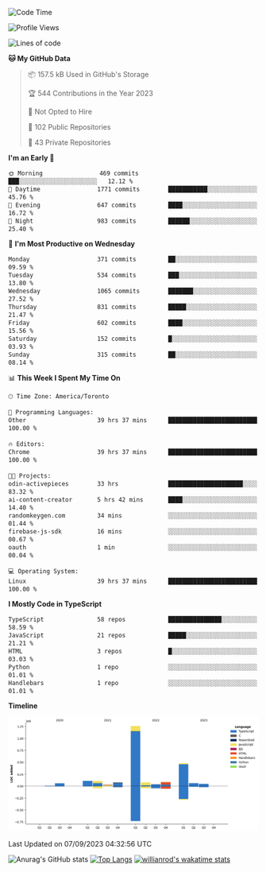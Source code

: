 <!--START_SECTION:waka-->
![Code Time](http://img.shields.io/badge/Code%20Time-545%20hrs%202%20mins-blue)

![Profile Views](http://img.shields.io/badge/Profile%20Views-0-blue)

![Lines of code](https://img.shields.io/badge/From%20Hello%20World%20I%27ve%20Written-2.4%20million%20lines%20of%20code-blue)

**🐱 My GitHub Data** 

> 📦 157.5 kB Used in GitHub's Storage 
 > 
> 🏆 544 Contributions in the Year 2023
 > 
> 🚫 Not Opted to Hire
 > 
> 📜 102 Public Repositories 
 > 
> 🔑 43 Private Repositories 
 > 
**I'm an Early 🐤** 

```text
🌞 Morning                469 commits         ███░░░░░░░░░░░░░░░░░░░░░░   12.12 % 
🌆 Daytime                1771 commits        ███████████░░░░░░░░░░░░░░   45.76 % 
🌃 Evening                647 commits         ████░░░░░░░░░░░░░░░░░░░░░   16.72 % 
🌙 Night                  983 commits         ██████░░░░░░░░░░░░░░░░░░░   25.40 % 
```
📅 **I'm Most Productive on Wednesday** 

```text
Monday                   371 commits         ██░░░░░░░░░░░░░░░░░░░░░░░   09.59 % 
Tuesday                  534 commits         ███░░░░░░░░░░░░░░░░░░░░░░   13.80 % 
Wednesday                1065 commits        ███████░░░░░░░░░░░░░░░░░░   27.52 % 
Thursday                 831 commits         █████░░░░░░░░░░░░░░░░░░░░   21.47 % 
Friday                   602 commits         ████░░░░░░░░░░░░░░░░░░░░░   15.56 % 
Saturday                 152 commits         █░░░░░░░░░░░░░░░░░░░░░░░░   03.93 % 
Sunday                   315 commits         ██░░░░░░░░░░░░░░░░░░░░░░░   08.14 % 
```


📊 **This Week I Spent My Time On** 

```text
🕑︎ Time Zone: America/Toronto

💬 Programming Languages: 
Other                    39 hrs 37 mins      █████████████████████████   100.00 % 

🔥 Editors: 
Chrome                   39 hrs 37 mins      █████████████████████████   100.00 % 

🐱‍💻 Projects: 
odin-activepieces        33 hrs              █████████████████████░░░░   83.32 % 
ai-content-creator       5 hrs 42 mins       ████░░░░░░░░░░░░░░░░░░░░░   14.40 % 
randomkeygen.com         34 mins             ░░░░░░░░░░░░░░░░░░░░░░░░░   01.44 % 
firebase-js-sdk          16 mins             ░░░░░░░░░░░░░░░░░░░░░░░░░   00.67 % 
oauth                    1 min               ░░░░░░░░░░░░░░░░░░░░░░░░░   00.04 % 

💻 Operating System: 
Linux                    39 hrs 37 mins      █████████████████████████   100.00 % 
```

**I Mostly Code in TypeScript** 

```text
TypeScript               58 repos            ███████████████░░░░░░░░░░   58.59 % 
JavaScript               21 repos            █████░░░░░░░░░░░░░░░░░░░░   21.21 % 
HTML                     3 repos             █░░░░░░░░░░░░░░░░░░░░░░░░   03.03 % 
Python                   1 repo              ░░░░░░░░░░░░░░░░░░░░░░░░░   01.01 % 
Handlebars               1 repo              ░░░░░░░░░░░░░░░░░░░░░░░░░   01.01 % 
```



**Timeline**

![Lines of Code chart](https://raw.githubusercontent.com/wise-introvert/wise-introvert/master/assets/bar_graph.png)


 Last Updated on 07/09/2023 04:32:56 UTC
<!--END_SECTION:waka-->

![Anurag's GitHub stats](https://github-readme-stats.vercel.app/api?username=wise-introvert&count_private=true&show_icons=true)
[![Top Langs](https://github-readme-stats.vercel.app/api/top-langs/?username=wise-introvert&langs_count=10)](https://github.com/anuraghazra/github-readme-stats)
[![willianrod's wakatime stats](https://github-readme-stats.vercel.app/api/wakatime?username=wiseintrovert)](https://github.com/anuraghazra/github-readme-stats)
